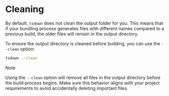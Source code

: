 # Cleaning

<!-- TODO enable clean by default -->

By default, `tsdown` does not clean the output folder for you. This means that if your bundling process generates files with different names compared to a previous build, the older files will remain in the output directory.

To ensure the output directory is cleaned before building, you can use the `--clean` option:

```bash
tsdown --clean
```

> [!NOTE]
> Using the `--clean` option will remove all files in the output directory before the build process begins. Make sure this behavior aligns with your project requirements to avoid accidentally deleting important files.

